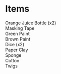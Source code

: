 Items
=====

Orange Juice Bottle (x2)<br>
Masking Tape<br>
Green Paint<br>
Brown Paint<br>
Dice (x2)<br>
Paper Clay<br>
Sponge<br>
Cotton<br>
Twigs<br>
